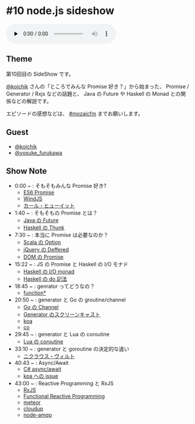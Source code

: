 # #10 node.js sideshow

<audio preload=none controls src=http://files.mozaic.fm/mozaic-ep10.sideshow.m4a></audio>


## Theme

第10回目の SideShow です。

[@koichik](https://twitter.com/koichik) さんの「ところでみんな Promise 好き？」から始まった、 Promise / Generator / Rxjs などの話題と、 Java の Future や Haskell の Monad との関係などの解説です。

エピソードの感想などは、 [#mozaicfm](https://twitter.com/search?q=mozaicfm&src=hash) までお願いします。


## Guest

- [@koichik](https://twitter.com/koichik)
- [@yosuke_furukawa](https://twitter.com/yosuke_furukawa)


## Show Note

- 0:00 ~ : そもそもみんな Promise 好き?
  - [ES6 Promise](http://t.umblr.com/redirect?z=http%3A%2F%2Fpeople.mozilla.org%2F%7Ejorendorff%2Fes6-draft.html%23sec-promise-objects&t=YThiMjU4NTJjM2JlYTM2NTg0YzUxNjg0NzVmNmE2ZmMwYjgwM2VlYiwzM1NyMFYwWQ%3D%3D)
  - [WindJS](http://t.umblr.com/redirect?z=http%3A%2F%2Ftry.buildwinjs.com%2F&t=OGFmNDU0MGFlNzIwNWQ5YjJhNzAwZWY5OWE5NGEyOTBkNmE3ZTU1NCwzM1NyMFYwWQ%3D%3D)
  - [カール・ヒューイット](http://t.umblr.com/redirect?z=http%3A%2F%2Fja.wikipedia.org%2Fwiki%2F%25E3%2582%25AB%25E3%2583%25BC%25E3%2583%25AB%25E3%2583%25BB%25E3%2583%2592%25E3%2583%25A5%25E3%2583%25BC%25E3%2582%25A4%25E3%2583%2583%25E3%2583%2588&t=MWNlYzlkNzg1NTI3MzllOGZlZmRjMDkyZTZjYzA4NjA3Zjk1NTRjNiwzM1NyMFYwWQ%3D%3D)
- 1:40 ~ : そもそもの Promise とは？
  - [Java の Future](http://t.umblr.com/redirect?z=http%3A%2F%2Fdocs.oracle.com%2Fjavase%2F7%2Fdocs%2Fapi%2Fjava%2Futil%2Fconcurrent%2FFuture.html&t=NWIzMzk3YWU5ZGZiN2VlY2JjOGUwMGQzY2IyZjRiMjRmMzFjYTQ3NSwzM1NyMFYwWQ%3D%3D)
  - [Haskell の Thunk](http://t.umblr.com/redirect?z=http%3A%2F%2Fwww.haskell.org%2Fhaskellwiki%2FThunk&t=ZjU2NDAxYTMwYzA2ZDEyZmQwMTEzZTBlOTI5YzMwZjI1OTY0ZTk3OSwzM1NyMFYwWQ%3D%3D)
- 7:30 ~ : 本当に Promise は必要なのか？
  - [Scala の Option](http://t.umblr.com/redirect?z=http%3A%2F%2Fwww.scala-lang.org%2Fapi%2Fcurrent%2Fscala%2FOption.html&t=NTk3NmNmNTdlZDdjZTcxMzUzNjgxZjkwZDFjMzg5M2JiYWM0ZjIyZSwzM1NyMFYwWQ%3D%3D)
  - [jQuery の Deffered](http://t.umblr.com/redirect?z=http%3A%2F%2Fapi.jquery.com%2Fcategory%2Fdeferred-object%2F&t=Y2ZjMmVjMjA2NzY4NzMyMTZmODdiYmY3NzYzMTA2ZGU5ODBmOTNkYywzM1NyMFYwWQ%3D%3D)
  - [DOM の Promise](http://t.umblr.com/redirect?z=https%3A%2F%2Fdom.spec.whatwg.org%2F%23promises&t=ZTk2ZjRiNWQzYThiZmMxODNjYjQyZTgwOTRkYjBiZWI4ZTBmYWZmOCwzM1NyMFYwWQ%3D%3D)
- 15:22 ~ : JS の Promise と Haskell の I/O モナド
  - [Haskell の I/O monad](http://t.umblr.com/redirect?z=http%3A%2F%2Fwww.haskell.org%2Fhaskellwiki%2FIO_inside%23Dark_side_of_IO_monad&t=NjQ5NGNjOTY5NTI0NzI0MGI1NzM3OWU0YWMyZTAzNTIyOWE0NDAwMywzM1NyMFYwWQ%3D%3D)
  - [Haskell の do 記法](http://t.umblr.com/redirect?z=http%3A%2F%2Fen.wikibooks.org%2Fwiki%2FHaskell%2FSyntactic_sugar%23Do_and_proc_notation&t=MTIzODQwNWQ4NGZmZDg4MDJkNjFkZWE5ZWNiMGYyZmU3ZjYzY2JlMCwzM1NyMFYwWQ%3D%3D)
- 18:45 ~ : genrator ってどうなの？
  - [function*](http://t.umblr.com/redirect?z=https%3A%2F%2Fdeveloper.mozilla.org%2Fen-US%2Fdocs%2FWeb%2FJavaScript%2FReference%2FStatements%2Ffunction%2A&t=NDg1YmQ1Y2U1OTAxOTdjM2NkOWVmMDkwNTEzZmE4MGU0NzAzOGQyNCwzM1NyMFYwWQ%3D%3D)
- 20:50 ~ : generator と Go の groutine/channel
  - [Go の Channel](http://t.umblr.com/redirect?z=http%3A%2F%2Fgolang.org%2Fref%2Fspec%23Channel_types&t=NGQ5NWM2ODVmMjRmYjNhNTA5MDQ2YTVlNmM3YjkxMGYzYjkwZGFhZiwzM1NyMFYwWQ%3D%3D)
  - [Generator のスクリーンキャスト](http://t.umblr.com/redirect?z=http%3A%2F%2Fjxck.hatenablog.com%2Fentry%2F2014-01-12%2Fgenerator-screencaset&t=ZWZkNGYxYTU5OTFlY2M3ZWM1Y2NkYmVlYWI5OTI4N2NhZWVhOTdiZiwzM1NyMFYwWQ%3D%3D)
  - [koa](http://t.umblr.com/redirect?z=http%3A%2F%2Fkoajs.com%2F%2522%2522&t=MDYxNzRhZmYyNDIyOTE1NDg0NzBjMjgxMDc4ZmE2ZmMzZDViNjBhMywzM1NyMFYwWQ%3D%3D)
  - [co](http://t.umblr.com/redirect?z=https%3A%2F%2Fgithub.com%2Ftj%2Fco&t=NzdmZjgwMjllMjFlMzRkMGJkY2M3MTgyMThmMzgzNzJjNjY2YjRjMywzM1NyMFYwWQ%3D%3D)
- 29:45 ~ : generator と Lua の coroutine
  - [Lua の coroutine](http://t.umblr.com/redirect?z=http%3A%2F%2Fwww.lua.org%2Fmanual%2F5.2%2Fmanual.html%232.6&t=NThmOWY5OTk2NzY5YWIzYTg3NGVlNTJhNjJhODFiMDMyYzhhZTZkMywzM1NyMFYwWQ%3D%3D)
- 33:10 ~ : generator と goroutine の決定的な違い
  - [ニクラウス・ヴィルト](http://t.umblr.com/redirect?z=http%3A%2F%2Fja.wikipedia.org%2Fwiki%2F%25E3%2583%258B%25E3%2582%25AF%25E3%2583%25A9%25E3%2582%25A6%25E3%2582%25B9%25E3%2583%25BB%25E3%2583%25B4%25E3%2582%25A3%25E3%2583%25AB%25E3%2583%2588&t=MTAxOWM3ZTgzYjk1NWZjODgwMzQ0NjAxZjI4OGJiNjg5Yzg0ZTc2MCwzM1NyMFYwWQ%3D%3D)
- 40:43 ~ : Async/Await
  - [C# async/await](http://t.umblr.com/redirect?z=http%3A%2F%2Fmsdn.microsoft.com%2Fja-jp%2Flibrary%2Fhh191443.aspx&t=MTg3ZjVjOWFlNDllMjgxMTk2YjFjNjgwZTUzMmZkZTMzMGE5ZmE4NCwzM1NyMFYwWQ%3D%3D)
  - [koa への issue](http://t.umblr.com/redirect?z=https%3A%2F%2Fgithub.com%2Fkoajs%2Fkoa%2Fissues%2F339&t=MDk1M2U5M2Q4YjcxMjAxNWI2Njk1NzBjNjZmNWQ2YjE2OWZjMzkzNSwzM1NyMFYwWQ%3D%3D)
- 43:00 ~ : Reactive Programming と RxJS
  - [RxJS](http://t.umblr.com/redirect?z=http%3A%2F%2Freactive-extensions.github.io%2FRxJS%2F&t=ZDVlNjg4Njk1ZTc1ZWZhNWZlYzk4NWU5Yjg0Zjg3OTIyNTJiYTBiNywzM1NyMFYwWQ%3D%3D)
  - [Functional Reactive Programming](http://t.umblr.com/redirect?z=http%3A%2F%2Fen.wikipedia.org%2Fwiki%2FFunctional_reactive_programming&t=ODEyMGFmNTQzMTgxMmI2Y2I2MDgwZGIzMzk2MTFiMTM0NGJlNzM4ZiwzM1NyMFYwWQ%3D%3D)
  - [meteor](http://t.umblr.com/redirect?z=https%3A%2F%2Fwww.meteor.com%2F&t=MjU5ZTQ0ZDgxZGVhZTMzMTM3NmYzOGRkZTFhNDQ5Y2Q1YzRkM2EzNywzM1NyMFYwWQ%3D%3D)
  - [cloudup](http://t.umblr.com/redirect?z=https%3A%2F%2Fcloudup.com%2F&t=Zjc2NmQyNDkxOTAzZWVmNWZiODQ5MzEyMGU3MWJmOGI0NmQ4Njk5MSwzM1NyMFYwWQ%3D%3D)
  - [node-amqp](http://t.umblr.com/redirect?z=https%3A%2F%2Fwww.npmjs.org%2Fpackage%2Famqp&t=Y2MwZmU2OThkMTMyNzZiY2Q5ODZjOWUyYTZkMWNkMTM3YWRkNzU0YywzM1NyMFYwWQ%3D%3D)
